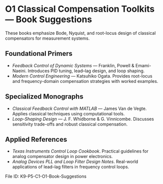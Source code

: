 # O1 Classical Compensation Toolkits — Book Suggestions

These books emphasize Bode, Nyquist, and root-locus design of classical compensators for measurement systems.

## Foundational Primers
- *Feedback Control of Dynamic Systems* — Franklin, Powell & Emami-Naeini. Introduces PID tuning, lead–lag design, and loop shaping.
- *Modern Control Engineering* — Katsuhiko Ogata. Provides root-locus and frequency-domain compensation strategies with worked examples.

## Specialized Monographs
- *Classical Feedback Control with MATLAB* — James Van de Vegte. Applies classical techniques using computational tools.
- *Loop-Shaping Design* — J. F. Whidborne & G. Vinnicombe. Discusses sensitivity trade-offs and robust classical compensation.

## Applied References
- *Texas Instruments Control Loop Cookbook*. Practical guidelines for analog compensator design in power electronics.
- *Analog Devices PLL and Loop Filter Design Notes*. Real-world applications of lead–lag filters in frequency control loops.

File ID: K9-P5-C1-O1-Book-Suggestions
